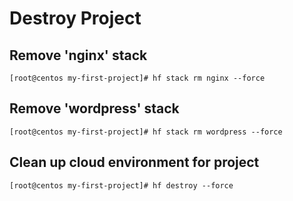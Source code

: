 # Destroy Project


## Remove 'nginx' stack
```
[root@centos my-first-project]# hf stack rm nginx --force
```



## Remove 'wordpress' stack
```
[root@centos my-first-project]# hf stack rm wordpress --force
```


## Clean up cloud environment for project
```
[root@centos my-first-project]# hf destroy --force
```
